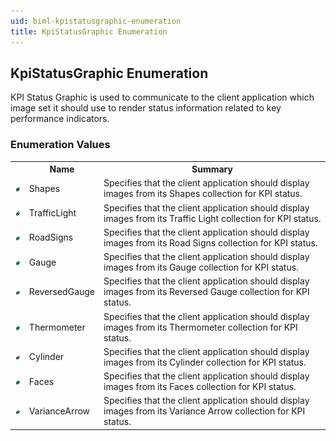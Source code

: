 ```yaml
---
uid: biml-kpistatusgraphic-enumeration
title: KpiStatusGraphic Enumeration
---
```


## KpiStatusGraphic Enumeration

<div class="LanguageSummary"><div class ="SummaryItem">KPI Status Graphic is used to communicate to the client application which image set it should use to render status information related to key performance indicators.</div></div>
<div class="EnumValueGroup">

### Enumeration Values

<table id="EnumValue" class="MemberList"><tbody><tr><th class="MemberTypeIconColumnHeader">&nbsp;</th><th class="MemberNameColumnHeader">Name</th><th class="MemberSummaryColumnHeader">Summary</th></tr><tr class="cd0"><td align="center" class="MemberTypeIcon"><img src="enumValue.png"></img></td><td class="MemberName">Shapes</td><td class="MemberSummary"><div class ="SummaryItem">Specifies that the client application should display images from its Shapes collection for KPI status.</div></td></tr><tr class="cd1"><td align="center" class="MemberTypeIcon"><img src="enumValue.png"></img></td><td class="MemberName">TrafficLight</td><td class="MemberSummary"><div class ="SummaryItem">Specifies that the client application should display images from its Traffic Light collection for KPI status.</div></td></tr><tr class="cd0"><td align="center" class="MemberTypeIcon"><img src="enumValue.png"></img></td><td class="MemberName">RoadSigns</td><td class="MemberSummary"><div class ="SummaryItem">Specifies that the client application should display images from its Road Signs collection for KPI status.</div></td></tr><tr class="cd1"><td align="center" class="MemberTypeIcon"><img src="enumValue.png"></img></td><td class="MemberName">Gauge</td><td class="MemberSummary"><div class ="SummaryItem">Specifies that the client application should display images from its Gauge collection for KPI status.</div></td></tr><tr class="cd0"><td align="center" class="MemberTypeIcon"><img src="enumValue.png"></img></td><td class="MemberName">ReversedGauge</td><td class="MemberSummary"><div class ="SummaryItem">Specifies that the client application should display images from its Reversed Gauge collection for KPI status.</div></td></tr><tr class="cd1"><td align="center" class="MemberTypeIcon"><img src="enumValue.png"></img></td><td class="MemberName">Thermometer</td><td class="MemberSummary"><div class ="SummaryItem">Specifies that the client application should display images from its Thermometer collection for KPI status.</div></td></tr><tr class="cd0"><td align="center" class="MemberTypeIcon"><img src="enumValue.png"></img></td><td class="MemberName">Cylinder</td><td class="MemberSummary"><div class ="SummaryItem">Specifies that the client application should display images from its Cylinder collection for KPI status.</div></td></tr><tr class="cd1"><td align="center" class="MemberTypeIcon"><img src="enumValue.png"></img></td><td class="MemberName">Faces</td><td class="MemberSummary"><div class ="SummaryItem">Specifies that the client application should display images from its Faces collection for KPI status.</div></td></tr><tr class="cd0"><td align="center" class="MemberTypeIcon"><img src="enumValue.png"></img></td><td class="MemberName">VarianceArrow</td><td class="MemberSummary"><div class ="SummaryItem">Specifies that the client application should display images from its Variance Arrow collection for KPI status.</div></td></tr></tbody></table>
</div>